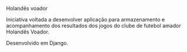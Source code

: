 Holandês voador

Iniciativa voltada a desenvolver aplicação para armazenamento e acompanhamento dos resultados dos jogos do clube de futebol amador Holandês Voador.

Desenvolvido em Django.
